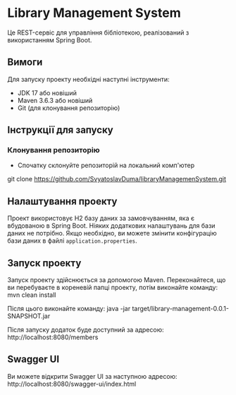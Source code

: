 # Library Management System

Це REST-сервіс для управління бібліотекою, реалізований з використанням Spring Boot.

## Вимоги

Для запуску проекту необхідні наступні інструменти:

- JDK 17 або новіший
- Maven 3.6.3 або новіший
- Git (для клонування репозиторію)

## Інструкції для запуску

### Клонування репозиторію

- Спочатку склонуйте репозиторій на локальний комп'ютер

git clone https://github.com/SvyatoslavDuma/libraryManagemenSystem.git

## Налаштування проекту

Проект використовує H2 базу даних за замовчуванням, яка є вбудованою в Spring Boot. Ніяких додаткових налаштувань для бази даних не потрібно. Якщо необхідно, ви можете змінити конфігурацію бази даних в файлі `application.properties`.

## Запуск проекту
Запуск проекту здійснюється за допомогою Maven. Переконайтеся, що ви перебуваєте в кореневій папці проекту, потім виконайте команду:
mvn clean install

Після цього виконайте команду: 
 java -jar target/library-management-0.0.1-SNAPSHOT.jar


Після запуску додаток буде доступний за адресою: http://localhost:8080/members

## Swagger UI
Ви можете відкрити Swagger UI за наступною адресою: http://localhost:8080/swagger-ui/index.html